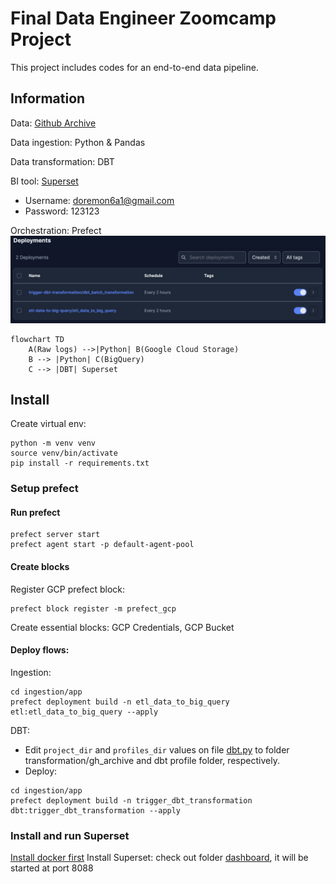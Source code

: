 # Final Data Engineer Zoomcamp Project
This project includes codes for an end-to-end data pipeline.

## Information
Data: [Github Archive](https://www.gharchive.org/)

Data ingestion: Python & Pandas

Data transformation: DBT

BI tool: [Superset](http://35.221.215.49:8088/superset/dashboard/5/)
- Username: doremon6a1@gmail.com
- Password: 123123

Orchestration: Prefect
![Prefect](images/prefect.png)

```mermaid
flowchart TD
    A(Raw logs) -->|Python| B(Google Cloud Storage)
    B --> |Python| C(BigQuery)
    C --> |DBT| Superset
```
## Install

Create virtual env:
```
python -m venv venv
source venv/bin/activate
pip install -r requirements.txt
```

### Setup prefect
#### Run prefect
```
prefect server start
prefect agent start -p default-agent-pool
```
#### Create blocks
Register GCP prefect block: 
```
prefect block register -m prefect_gcp
```
Create essential blocks: GCP Credentials, GCP Bucket
#### Deploy flows: 
Ingestion:
```
cd ingestion/app
prefect deployment build -n etl_data_to_big_query etl:etl_data_to_big_query --apply
```
DBT:
- Edit `project_dir` and `profiles_dir` values on file [dbt.py](ingestion/app/dbt.py) to folder transformation/gh_archive and dbt profile folder, respectively.
- Deploy:
```
cd ingestion/app
prefect deployment build -n trigger_dbt_transformation dbt:trigger_dbt_transformation --apply
```

### Install and run Superset
[Install docker first](https://docs.docker.com/engine/install/)
Install Superset: check out folder [dashboard](dashboard), it will be started at port 8088
  
  
